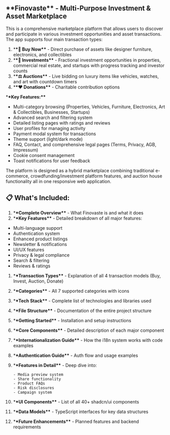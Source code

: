 ## \***\*Finovaste\*\*** - Multi-Purpose Investment & Asset Marketplace

This is a comprehensive marketplace platform that allows users to discover and participate in various investment opportunities and asset transactions. The app supports four main transaction types:

1. \***\*🛒 Buy Now\*\*** - Direct purchase of assets like designer furniture, electronics, and collectibles
2. \***\*💼 Investments\*\*** - Fractional investment opportunities in properties, commercial real estate, and startups with progress tracking and investor counts
3. \***\*⚖️ Auctions\*\*** - Live bidding on luxury items like vehicles, watches, and art with countdown timers
4. \***\*❤️ Donations\*\*** - Charitable contribution options

\***\*Key Features:\*\***

- Multi-category browsing (Properties, Vehicles, Furniture, Electronics, Art & Collectibles, Businesses, Startups)
- Advanced search and filtering system
- Detailed listing pages with ratings and reviews
- User profiles for managing activity
- Payment modal system for transactions
- Theme support (light/dark mode)
- FAQ, Contact, and comprehensive legal pages (Terms, Privacy, AGB, Impressum)
- Cookie consent management
- Toast notifications for user feedback

The platform is designed as a hybrid marketplace combining traditional e-commerce, crowdfunding/investment platform features, and auction house functionality all in one responsive web application.

## 📋 What's Included:

1. \***\*Complete Overview\*\*** - What Finovaste is and what it does
2. \***\*Key Features\*\*** - Detailed breakdown of all major features:

- Multi-language support
- Authentication system
- Enhanced product listings
- Newsletter & notifications
- UI/UX features
- Privacy & legal compliance
- Search & filtering
- Reviews & ratings

1.  \***\*Transaction Types\*\*** - Explanation of all 4 transaction models (Buy, Invest, Auction, Donate)
2.  \***\*Categories\*\*** - All 7 supported categories with icons
3.  \***\*Tech Stack\*\*** - Complete list of technologies and libraries used
4.  \***\*File Structure\*\*** - Documentation of the entire project structure
5.  \***\*Getting Started\*\*** - Installation and setup instructions
6.  \***\*Core Components\*\*** - Detailed description of each major component
7.  \***\*Internationalization Guide\*\*** - How the i18n system works with code examples
8.  \***\*Authentication Guide\*\*** - Auth flow and usage examples
9.  \***\*Features in Detail\*\*** - Deep dive into:

        - Media preview system
        - Share functionality
        - Product FAQs
        - Risk disclosures
        - Campaign system

10. \***\*UI Components\*\*** - List of all 40+ shadcn/ui components
11. \***\*Data Models\*\*** - TypeScript interfaces for key data structures
12. \***\*Future Enhancements\*\*** - Planned features and backend requirements
